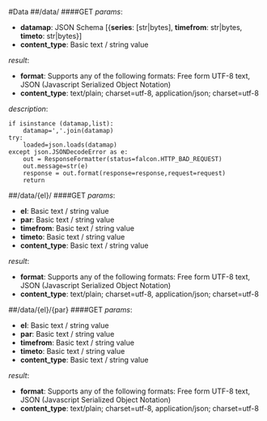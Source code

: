 #Data
##/data/
####GET
_params_:

- **datamap**: JSON Schema [{**series**: [str|bytes], **timefrom**: str|bytes, **timeto**: str|bytes}]
- **content_type**: Basic text / string value

_result_:

- **format**: Supports any of the following formats: Free form UTF-8 text, JSON (Javascript Serialized Object Notation)
- **content_type**: text/plain; charset=utf-8, application/json; charset=utf-8

_description_:


    if isinstance (datamap,list):
        datamap=','.join(datamap)
    try:
        loaded=json.loads(datamap)
    except json.JSONDecodeError as e:
        out = ResponseFormatter(status=falcon.HTTP_BAD_REQUEST)
        out.message=str(e)
        response = out.format(response=response,request=request)
        return
    


##/data/{el}/
####GET
_params_:

- **el**: Basic text / string value
- **par**: Basic text / string value
- **timefrom**: Basic text / string value
- **timeto**: Basic text / string value
- **content_type**: Basic text / string value

_result_:

- **format**: Supports any of the following formats: Free form UTF-8 text, JSON (Javascript Serialized Object Notation)
- **content_type**: text/plain; charset=utf-8, application/json; charset=utf-8


##/data/{el}/{par}
####GET
_params_:

- **el**: Basic text / string value
- **par**: Basic text / string value
- **timefrom**: Basic text / string value
- **timeto**: Basic text / string value
- **content_type**: Basic text / string value

_result_:

- **format**: Supports any of the following formats: Free form UTF-8 text, JSON (Javascript Serialized Object Notation)
- **content_type**: text/plain; charset=utf-8, application/json; charset=utf-8


